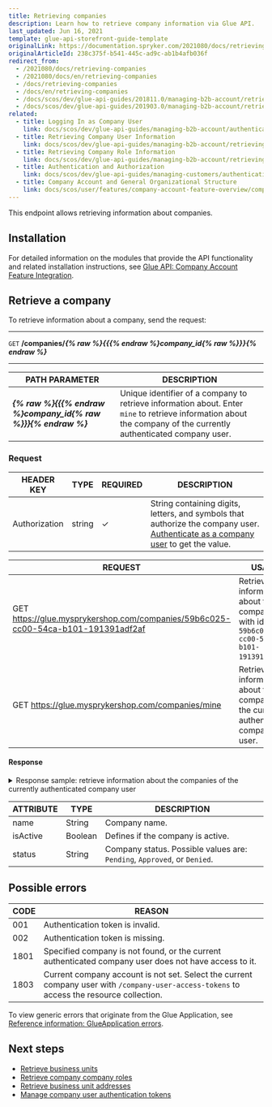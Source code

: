 ```yaml
---
title: Retrieving companies
description: Learn how to retrieve company information via Glue API.
last_updated: Jun 16, 2021
template: glue-api-storefront-guide-template
originalLink: https://documentation.spryker.com/2021080/docs/retrieving-companies
originalArticleId: 238c375f-b541-445c-ad9c-ab1b4afb036f
redirect_from:
  - /2021080/docs/retrieving-companies
  - /2021080/docs/en/retrieving-companies
  - /docs/retrieving-companies
  - /docs/en/retrieving-companies
  - /docs/scos/dev/glue-api-guides/201811.0/managing-b2b-account/retrieving-companies.html
  - /docs/scos/dev/glue-api-guides/201903.0/managing-b2b-account/retrieving-companies.html
related:
  - title: Logging In as Company User
    link: docs/scos/dev/glue-api-guides/managing-b2b-account/authenticating-as-a-company-user.html
  - title: Retrieving Company User Information
    link: docs/scos/dev/glue-api-guides/managing-b2b-account/retrieving-company-users.html
  - title: Retrieving Company Role Information
    link: docs/scos/dev/glue-api-guides/managing-b2b-account/retrieving-company-roles.html
  - title: Authentication and Authorization
    link: docs/scos/dev/glue-api-guides/managing-customers/authenticating-as-a-customer.html
  - title: Company Account and General Organizational Structure
    link: docs/scos/user/features/company-account-feature-overview/company-accounts-overview.html
---
```


This endpoint allows retrieving information about companies.

## Installation

For detailed information on the modules that provide the API functionality and related installation instructions, see [Glue API: Company Account Feature Integration](/docs/scos/dev/feature-integration-guides/glue-api/glue-api-company-account-feature-integration.html).

## Retrieve a company

To retrieve information about a company, send the request:

***
`GET` **/companies/*{% raw %}{{{% endraw %}company_id{% raw %}}}{% endraw %}***
***


| PATH PARAMETER | DESCRIPTION |
| --- | --- |
| ***{% raw %}{{{% endraw %}company_id{% raw %}}}{% endraw %}*** | Unique identifier of a company to retrieve information about. Enter `mine` to retrieve information about the company of the currently authenticated company user. |


### Request


| HEADER KEY | TYPE | REQUIRED | DESCRIPTION |
| --- | --- | --- | --- |
| Authorization | string | &check; | String containing digits, letters, and symbols that authorize the company user. [Authenticate as a company user](/docs/scos/dev/glue-api-guides/managing-b2b-account/authenticating-as-a-company-user.html#authenticate-as-a-company-user) to get the value.  |

| REQUEST | USAGE |
| --- | --- |
| GET https://glue.mysprykershop.com/companies/59b6c025-cc00-54ca-b101-191391adf2af | Retrieve information about the company with id `59b6c025-cc00-54ca-b101-191391adf2af`. |
| GET https://glue.mysprykershop.com/companies/mine | Retrieve information about the company of the currently authenticated company user. |

#### Response

<details>
<summary markdown='span'>Response sample: retrieve information about the companies of the currently authenticated company user</summary>

```json
{
    "data": [
        {
            "type": "companies",
            "id": "88efe8fb-98bd-5423-a041-a8f866c0f913",
            "attributes": {
                "isActive": true,
                "name": "BoB-Hotel Mitte",
                "status": "approved"
            },
            "links": {
                "self": "https://glue.mysprykershop.com/companies/88efe8fb-98bd-5423-a041-a8f866c0f913"
            }
        }
    ],
    "links": {
        "self": "https://glue.mysprykershop.com/companies/mine"
    }
}
```
</details>

| ATTRIBUTE | TYPE | DESCRIPTION |
| --- | --- | --- |
| name | String | Company name. |
| isActive | Boolean | Defines if the company is active. |
| status | String | Company status. Possible values are: `Pending`, `Approved`, or `Denied`.|


## Possible errors

| CODE | REASON |
| --- | --- |
| 001 | Authentication token is invalid. |
| 002 | Authentication token is missing. |
| 1801 | Specified company is not found, or the current authenticated company user does not have access to it. |
| 1803 | Current company account is not set. Select the current company user with `/company-user-access-tokens` to access the resource collection. |

To view generic errors that originate from the Glue Application, see [Reference information: GlueApplication errors](/docs/scos/dev/glue-api-guides/reference-information-glueapplication-errors.html).

##  Next steps

* [Retrieve business units](/docs/scos/dev/glue-api-guides/managing-b2b-account/retrieving-business-units.html)
* [Retrieve company company roles](/docs/scos/dev/glue-api-guides/managing-b2b-account/retrieving-company-roles.html)
* [Retrieve business unit addresses](/docs/scos/dev/glue-api-guides/managing-b2b-account/retrieving-business-unit-addresses.html)
* [Manage company user authentication tokens](/docs/scos/dev/glue-api-guides/managing-b2b-account/managing-company-user-authentication-tokens.html)

